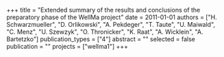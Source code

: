 +++
title = "Extended summary of the results and conclusions of the preparatory phase of the WellMa project"
date = 2011-01-01
authors = ["H. Schwarzmueller", "D. Orlikowski", "A. Pekdeger", "T. Taute", "U. Maiwald", "C. Menz", "U. Szewzyk", "O. Thronicker", "K. Raat", "A. Wicklein", "A. Bartetzko"]
publication_types = ["4"]
abstract = ""
selected = false
publication = ""
projects = ["wellma1"]
+++

